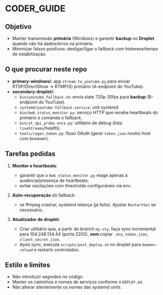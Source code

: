 # CODER_GUIDE

## Objetivo

- Manter transmissão **primária** (Windows) e garantir **backup** no **Droplet** quando não há dados/erros na primária.
- Minimizar falsos positivos: desligar/ligar o fallback com histerese/tempo de estabilização.

## O que procurar neste repo

- **primary-windows/**: app `stream_to_youtube.py` para enviar RTSP/DirectShow → RTMP(S) primário (A-endpoint do YouTube).
- **secondary-droplet/**:
  - `bin/youtube_fallback.sh`: envia slate 720p 30fps para **backup** (B-endpoint do YouTube).
  - `systemd/youtube-fallback.service`: unit systemd.
  - `bin/bwb_status_monitor.py`: serviço HTTP que recebe heartbeats do primário e comanda o fallback.
  - `bin/yt_api_probe_once.py`: utilitário de debug (lista `liveStreams`/health).
  - `tools/regen_token.py`: fluxo OAuth (gerar `token.json` noutro host com browser).

## Tarefas pedidas

1. **Monitor e heartbeats**:
   - garantir que o `bwb_status_monitor.py` reage apenas à ausência/presença de heartbeats;
   - evitar oscilações com thresholds configuráveis via env.

2. **Auto-recuperação** do fallback:
   - se ffmpeg crashar, systemd relança (já feito). Ajustar `RestartSec` se necessário.

3. **Atualizador de droplet**:
   - Criar utilitário que, a partir do branch `my-sty`, faça sync incremental para 104.248.134.44 (porta 2202),
     **sem** copiar `.env`, `token.json`, `client_secret.json`.
   - Após sync, executa `scripts/post_deploy.sh` no droplet para `daemon-reload` e restarts controlados.

## Estilo e limites

- Não introduzir segredos no código.
- Manter os caminhos e nomes de serviços conforme o `DEPLOY.md`.
- Não alterar *silentemente* os nomes das systemd units.

